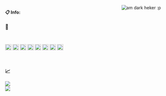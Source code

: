 

<img align="right" alt="am dark heker :p" src="https://c.tenor.com/-n4k63Qsk-4AAAAM/anonymous-hacker.gif" />
  
**📋 Info:**

### 🍭

<br />

<code><img height="20" src="https://github.com/abranhe/programming-languages-logos/blob/master/src/python/python_64x64.png"></code>
<code><img height="20" src="https://github.com/abranhe/programming-languages-logos/blob/master/src/cpp/cpp_64x64.png"></code>
<code><img height="20" src="https://github.com/gilbarbara/logos/blob/master/logos/selenium.svg"></code>
<code><img height="20" src="https://github.com/gilbarbara/logos/blob/master/logos/git-icon.svg"></code>
<code><img height="20" src="https://github.com/abranhe/programming-languages-logos/blob/master/src/javascript/javascript_64x64.png"></code>
<code><img height="20" src="https://github.com/gilbarbara/logos/blob/master/logos/nodejs-icon.svg"></code>
<code><img height="20" src="https://github.com/abranhe/programming-languages-logos/blob/master/src/html/html_64x64.png"></code>
<code><img height="20" src="https://github.com/abranhe/programming-languages-logos/blob/master/src/css/css_64x64.png"></code>

<br />

### 📈

<p style="align:center;">
<div class="div1"><img align="right "src="https://github-readme-stats.vercel.app/api/top-langs/?username=PythonRam9&layout=compact"></div> 
<div class="div2"><img src="https://github-readme-stats.vercel.app/api?username=PythonRam9&&show_icons=true&title_color=CE1225&icon_color=FFFFFF&text_color=007A3D&bg_color=000000"></div> 
</p>
